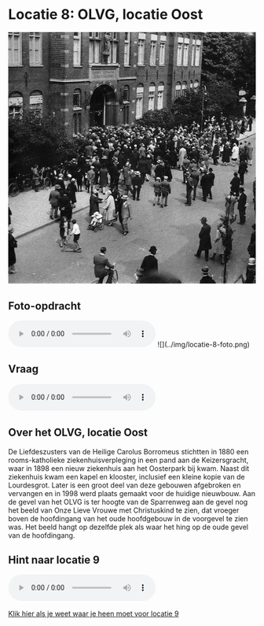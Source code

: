 # Locatie 8: OLVG, locatie Oost
![](../img/olvg-oost-banner.jpg)

## Foto-opdracht
<audio controls>
  <source src="https://raw.githubusercontent.com/robogast/blasius-speurtocht/master/mp3/stap8-foto.mp3" type="audio/mpeg">
</audio>
![](../img/locatie-8-foto.png)

## Vraag
<audio controls>
  <source src="https://raw.githubusercontent.com/robogast/blasius-speurtocht/master/mp3/stap8-vraag.mp3" type="audio/mpeg">
</audio>

## Over het OLVG, locatie Oost
De Liefdeszusters van de Heilige Carolus Borromeus stichtten in 1880 een rooms-katholieke ziekenhuisverpleging in een pand aan de Keizersgracht, waar in 1898 een nieuw ziekenhuis aan het Oosterpark bij kwam. Naast dit ziekenhuis kwam een kapel en klooster, inclusief een kleine kopie van de Lourdesgrot. Later is een groot deel van deze gebouwen afgebroken en vervangen en in 1998 werd plaats gemaakt voor de huidige nieuwbouw. Aan de gevel van het OLVG is ter hoogte van de Sparrenweg aan de gevel nog het beeld van Onze Lieve Vrouwe met Christuskind te zien, dat vroeger boven de hoofdingang van het oude hoofdgebouw in de voorgevel te zien was. Het beeld hangt op dezelfde plek als waar het hing op de oude gevel van de hoofdingang.

## Hint naar locatie 9
<audio controls>
  <source src="https://raw.githubusercontent.com/robogast/blasius-speurtocht/master/mp3/stap9-hint.mp3" type="audio/mpeg">
</audio>

[Klik hier als je weet waar je heen moet voor locatie 9](locatie-9)

